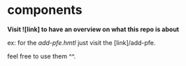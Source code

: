 # components

**Visit ![link] to have an overview on what this repo is about**

ex:
for the *add-pfe.hmtl* just visit the [link]/add-pfe.

feel free to use them ^^.